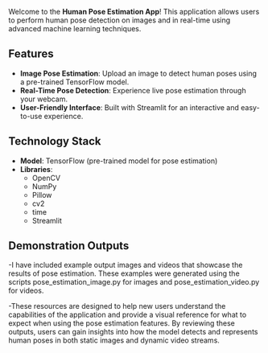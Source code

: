 Welcome to the **Human Pose Estimation App**! This application allows users to perform human pose detection on images and in real-time using advanced machine learning techniques.

## Features

- **Image Pose Estimation**: Upload an image to detect human poses using a pre-trained TensorFlow model.
- **Real-Time Pose Detection**: Experience live pose estimation through your webcam.
- **User-Friendly Interface**: Built with Streamlit for an interactive and easy-to-use experience.

## Technology Stack

- **Model**: TensorFlow (pre-trained model for pose estimation)
- **Libraries**:
  - OpenCV
  - NumPy
  - Pillow
  - cv2
  - time
  - Streamlit

## Demonstration Outputs

-I have included example output images and videos that showcase the results of pose estimation. These examples were generated using the scripts pose_estimation_image.py for images and pose_estimation_video.py for videos.

-These resources are designed to help new users understand the capabilities of the application and provide a visual reference for what to expect when using the pose estimation features. By reviewing these outputs, users can gain insights into how the model detects and represents human poses in both static images and dynamic video streams.
 
 
 
 
